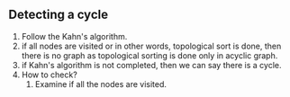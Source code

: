 ## Detecting a cycle

1. Follow the Kahn's algorithm.
2. if all nodes are visited or in other words, topological sort is done, then there is no graph as topological sorting is done only in acyclic graph.
3. if Kahn's algorithm is not completed, then we can say there is a cycle.
4. How to check?
   1. Examine if all the nodes are visited.
